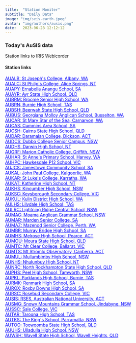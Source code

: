 ```yaml
---
title:  "Station Moniter"
subtitle: "Daily Data"
image: "img/seis-earth.jpeg"
avatar: "img/authors/ausis.png"
date:   2023-06-28 12:12:12
---
```


### Today's AuSIS data
Station links to IRIS Webicorder

#### Station links 
<a href="https://www.iris.edu/app/station_monitor/#Today/S1-AUALB/webicorder/" style="color:blue;" target="_blank" rel="noopener noreferrer">AUALB: St Joseph's College, Albany, WA</a><br> 
<a href="https://www.iris.edu/app/station_monitor/#Today/S1-AUALC/webicorder/" style="color:blue;" target="_blank" rel="noopener noreferrer">AUALC: St Philip's College, Alice Springs, NT</a><br> 
<a href="https://www.iris.edu/app/station_monitor/#Today/S1-AUAPY/webicorder/" style="color:blue;" target="_blank" rel="noopener noreferrer">AUAPY: Ernabella Anangu School, SA</a><br> 
<a href="https://www.iris.edu/app/station_monitor/#Today/S1-AUAYR/webicorder/" style="color:blue;" target="_blank" rel="noopener noreferrer">AUAYR: Ayr State High School, QLD</a><br> 
<a href="https://www.iris.edu/app/station_monitor/#Today/S1-AUBRM/webicorder/" style="color:blue;" target="_blank" rel="noopener noreferrer">AUBRM: Broome Senior High School, WA</a><br> 
<a href="https://www.iris.edu/app/station_monitor/#Today/S1-AUBRN/webicorder/" style="color:blue;" target="_blank" rel="noopener noreferrer">AUBRN: Burnie High School, TAS</a><br> 
<a href="https://www.iris.edu/app/station_monitor/#Today/S1-AUBSH/webicorder/" style="color:blue;" target="_blank" rel="noopener noreferrer">AUBSH: Beerwah State High School, QLD</a><br> 
<a href="https://www.iris.edu/app/station_monitor/#Today/S1-AUBUS/webicorder/" style="color:blue;" target="_blank" rel="noopener noreferrer">AUBUS: Georgiana Molloy Anglican School, Busselton, WA</a><br> 
<a href="https://www.iris.edu/app/station_monitor/#Today/S1-AUCAR/webicorder/" style="color:blue;" target="_blank" rel="noopener noreferrer">AUCAR: St Mary Star of the Sea, Carnarvon, WA</a><br> 
<a href="https://www.iris.edu/app/station_monitor/#Today/S1-AUCAS/webicorder/" style="color:blue;" target="_blank" rel="noopener noreferrer">AUCAS: Cummins Area School, SA</a><br> 
<a href="https://www.iris.edu/app/station_monitor/#Today/S1-AUCSH/webicorder/" style="color:blue;" target="_blank" rel="noopener noreferrer">AUCSH: Cairns State High School, QLD</a><br> 
<a href="https://www.iris.edu/app/station_monitor/#Today/S1-AUDAR/webicorder/" style="color:blue;" target="_blank" rel="noopener noreferrer">AUDAR: Daramalan College, Dickson, ACT</a><br> 
<a href="https://www.iris.edu/app/station_monitor/#Today/S1-AUDCS/webicorder/" style="color:blue;" target="_blank" rel="noopener noreferrer">AUDCS: Dubbo College Senior Campus, NSW</a><br> 
<a href="https://www.iris.edu/app/station_monitor/#Today/S1-AUDHS/webicorder/" style="color:blue;" target="_blank" rel="noopener noreferrer">AUDHS: Darwin High School, NT</a><br> 
<a href="https://www.iris.edu/app/station_monitor/#Today/S1-AUGRF/webicorder/" style="color:blue;" target="_blank" rel="noopener noreferrer">AUGRF: Marion Catholic College, Griffith, NSW</a><br> 
<a href="https://www.iris.edu/app/station_monitor/#Today/S1-AUHAR/webicorder/" style="color:blue;" target="_blank" rel="noopener noreferrer">AUHAR: St Anne's Primary School, Harvey, WA</a><br> 
<a href="https://www.iris.edu/app/station_monitor/#Today/S1-AUHPC/webicorder/" style="color:blue;" target="_blank" rel="noopener noreferrer">AUHPC: Hawkesdale P12 School, VIC</a><br> 
<a href="https://www.iris.edu/app/station_monitor/#Today/S1-AUJCS/webicorder/" style="color:blue;" target="_blank" rel="noopener noreferrer">AUJCS: Jamestown Community School, SA</a><br> 
<a href="https://www.iris.edu/app/station_monitor/#Today/S1-AUKAL/webicorder/" style="color:blue;" target="_blank" rel="noopener noreferrer">AUKAL: John Paul College, Kalgoorlie, WA</a><br> 
<a href="https://www.iris.edu/app/station_monitor/#Today/S1-AUKAR/webicorder/" style="color:blue;" target="_blank" rel="noopener noreferrer">AUKAR: St Luke's College, Karratha, WA</a><br> 
<a href="https://www.iris.edu/app/station_monitor/#Today/S1-AUKAT/webicorder/" style="color:blue;" target="_blank" rel="noopener noreferrer">AUKAT: Katherine High School, NT</a><br> 
<a href="https://www.iris.edu/app/station_monitor/#Today/S1-AUKHS/webicorder/" style="color:blue;" target="_blank" rel="noopener noreferrer">AUKHS: Kincumber High School, NSW</a><br> 
<a href="https://www.iris.edu/app/station_monitor/#Today/S1-AUKSC/webicorder/" style="color:blue;" target="_blank" rel="noopener noreferrer">AUKSC: Keysborough Secondary College, VIC</a><br> 
<a href="https://www.iris.edu/app/station_monitor/#Today/S1-AUKUL/webicorder/" style="color:blue;" target="_blank" rel="noopener noreferrer">AUKUL: Kulin District High School, WA</a><br> 
<a href="https://www.iris.edu/app/station_monitor/#Today/S1-AULHS/webicorder/" style="color:blue;" target="_blank" rel="noopener noreferrer">AULHS: Lilydale High School, TAS</a><br> 
<a href="https://www.iris.edu/app/station_monitor/#Today/S1-AULRC/webicorder/" style="color:blue;" target="_blank" rel="noopener noreferrer">AULRC: Lightning Ridge Central School, NSW</a><br> 
<a href="https://www.iris.edu/app/station_monitor/#Today/S1-AUMAG/webicorder/" style="color:blue;" target="_blank" rel="noopener noreferrer">AUMAG: Moama Anglican Grammar School, NSW</a><br> 
<a href="https://www.iris.edu/app/station_monitor/#Today/S1-AUMAR/webicorder/" style="color:blue;" target="_blank" rel="noopener noreferrer">AUMAR: Marden Senior College, SA</a><br> 
<a href="https://www.iris.edu/app/station_monitor/#Today/S1-AUMAZ/webicorder/" style="color:blue;" target="_blank" rel="noopener noreferrer">AUMAZ: Mazenod Senior College, Perth, WA</a><br> 
<a href="https://www.iris.edu/app/station_monitor/#Today/S1-AUMBR/webicorder/" style="color:blue;" target="_blank" rel="noopener noreferrer">AUMBR: Murray Bridge High School, SA</a><br> 
<a href="https://www.iris.edu/app/station_monitor/#Today/S1-AUMHS/webicorder/" style="color:blue;" target="_blank" rel="noopener noreferrer">AUMHS: Melrose High School, Pearce, ACT</a><br> 
<a href="https://www.iris.edu/app/station_monitor/#Today/S1-AUMOU/webicorder/" style="color:blue;" target="_blank" rel="noopener noreferrer">AUMOU: Moura State High School, QLD</a><br> 
<a href="https://www.iris.edu/app/station_monitor/#Today/S1-AUMTC/webicorder/" style="color:blue;" target="_blank" rel="noopener noreferrer">AUMTC: Mt Clear College, Ballarat, VIC</a><br> 
<a href="https://www.iris.edu/app/station_monitor/#Today/S1-AUMTS/webicorder/" style="color:blue;" target="_blank" rel="noopener noreferrer">AUMTS: Mt Stromlo Observatory, Canberra, ACT</a><br> 
<a href="https://www.iris.edu/app/station_monitor/#Today/S1-AUMUL/webicorder/" style="color:blue;" target="_blank" rel="noopener noreferrer">AUMUL: Mullumbimby High School, NSW</a><br> 
<a href="https://www.iris.edu/app/station_monitor/#Today/S1-AUNHS/webicorder/" style="color:blue;" target="_blank" rel="noopener noreferrer">AUNHS: Nhulunbuy High School, NT</a><br> 
<a href="https://www.iris.edu/app/station_monitor/#Today/S1-AUNRC/webicorder/" style="color:blue;" target="_blank" rel="noopener noreferrer">AUNRC: North Rockhampton State High School, QLD</a><br> 
<a href="https://www.iris.edu/app/station_monitor/#Today/S1-AUPHS/webicorder/" style="color:blue;" target="_blank" rel="noopener noreferrer">AUPHS: Peel High School, Tamworth, NSW</a><br> 
<a href="https://www.iris.edu/app/station_monitor/#Today/S1-AUPKL/webicorder/" style="color:blue;" target="_blank" rel="noopener noreferrer">AUPKL: Parklands High School, Burnie, TAS</a><br> 
<a href="https://www.iris.edu/app/station_monitor/#Today/S1-AURMK/webicorder/" style="color:blue;" target="_blank" rel="noopener noreferrer">AURMK: Renmark High School, SA</a><br> 
<a href="https://www.iris.edu/app/station_monitor/#Today/S1-AUROX/webicorder/" style="color:blue;" target="_blank" rel="noopener noreferrer">AUROX: Roxby Downs High School, SA</a><br> 
<a href="https://www.iris.edu/app/station_monitor/#Today/S1-AURSC/webicorder/" style="color:blue;" target="_blank" rel="noopener noreferrer">AURSC: Rosebud Secondary College, VIC</a><br> 
<a href="https://www.iris.edu/app/station_monitor/#Today/S1-AUSIS/webicorder/" style="color:blue;" target="_blank" rel="noopener noreferrer">AUSIS: RSES, Australian National University, ACT</a><br> 
<a href="https://www.iris.edu/app/station_monitor/#Today/S1-AUSMG/webicorder/" style="color:blue;" target="_blank" rel="noopener noreferrer">AUSMG: Snowy Mountains Grammar School, Jindabyne, NSW</a><br> 
<a href="https://www.iris.edu/app/station_monitor/#Today/S1-AUSSC/webicorder/" style="color:blue;" target="_blank" rel="noopener noreferrer">AUSSC: Sale College, VIC</a><br> 
<a href="https://www.iris.edu/app/station_monitor/#Today/S1-AUTAR/webicorder/" style="color:blue;" target="_blank" rel="noopener noreferrer">AUTAR: Taroona High School, TAS</a><br> 
<a href="https://www.iris.edu/app/station_monitor/#Today/S1-AUTKS/webicorder/" style="color:blue;" target="_blank" rel="noopener noreferrer">AUTKS: The King's School, Parramatta, NSW</a><br> 
<a href="https://www.iris.edu/app/station_monitor/#Today/S1-AUTOO/webicorder/" style="color:blue;" target="_blank" rel="noopener noreferrer">AUTOO: Toowoomba State High School, QLD</a><br> 
<a href="https://www.iris.edu/app/station_monitor/#Today/S1-AUUHS/webicorder/" style="color:blue;" target="_blank" rel="noopener noreferrer">AUUHS: Ulladulla High School, NSW</a><br> 
<a href="https://www.iris.edu/app/station_monitor/#Today/S1-AUWSH/webicorder/" style="color:blue;" target="_blank" rel="noopener noreferrer">AUWSH: Wavell State High School, Wavell Heights, QLD</a><br>
